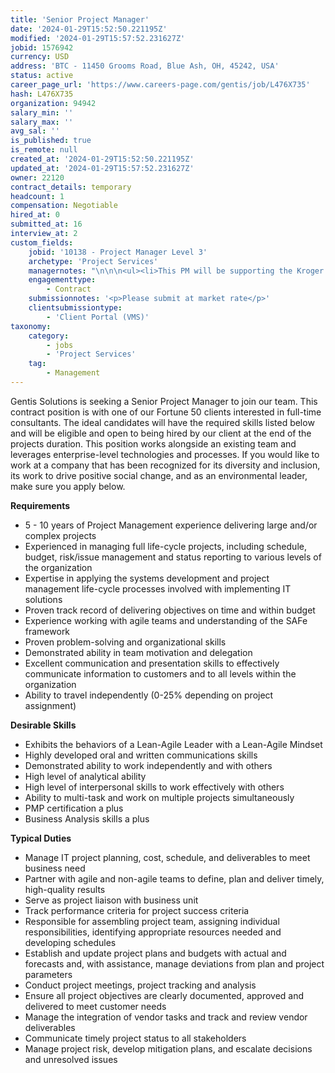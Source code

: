 ```yaml
---
title: 'Senior Project Manager'
date: '2024-01-29T15:52:50.221195Z'
modified: '2024-01-29T15:57:52.231627Z'
jobid: 1576942
currency: USD
address: 'BTC - 11450 Grooms Road, Blue Ash, OH, 45242, USA'
status: active
career_page_url: 'https://www.careers-page.com/gentis/job/L476X735'
hash: L476X735
organization: 94942
salary_min: ''
salary_max: ''
avg_sal: ''
is_published: true
is_remote: null
created_at: '2024-01-29T15:52:50.221195Z'
updated_at: '2024-01-29T15:57:52.231627Z'
owner: 22120
contract_details: temporary
headcount: 1
compensation: Negotiable
hired_at: 0
submitted_at: 16
interview_at: 2
custom_fields:
    jobid: '10138 - Project Manager Level 3'
    archetype: 'Project Services'
    managernotes: "\n\n\n<ul><li>This PM will be supporting the Kroger fulfillment network powered by Ocado, within the Associate Technology pillar.</li><li>This is a 12 month contract to start, though there is a possibility that it would extend beyond 12 months</li><li>Candidates can be remote or local. The current team is mostly remote, though there are events/meetings where it would be beneficial to be on site at the BTC.</li><li><span data-redactor-style-cache=\"font-family: inherit; font-size: 0.875rem;\" data-redactor-span=\"true\" style=\"font-family: inherit; font-size: 0.875rem;\">Pre-screen consists of 5 video questions and a games section</span></li></ul><p><span data-redactor-style-cache=\"font-family: inherit; font-size: 0.875rem;\" data-redactor-span=\"true\" style=\"font-family: inherit; font-size: 0.875rem;\">﻿﻿This role is for a senior project manager to lead and deliver capabilities within the Modernized Fulfillment/Delivery Solution. The large delivery team operates in a scaled program/agile methodology so having experience working with cross functional agile scrum teams is a must.  The PM needs to be highly engaged in the work to drive teams to milestones, and effective at resolving issues requiring collaboration of many stakeholders.  They need to demonstrate strong communication within and outside of team to align dependencies. This individual will be able to keep technical teams on track and work to escalate issues as appropriate.<br></span></p>"
    engagementtype:
        - Contract
    submissionnotes: '<p>Please submit at market rate</p>'
    clientsubmissiontype:
        - 'Client Portal (VMS)'
taxonomy:
    category:
        - jobs
        - 'Project Services'
    tag:
        - Management
---
```


<p>﻿Gentis Solutions is seeking a Senior Project Manager to join our team. This contract position is with one of our Fortune 50 clients interested in full-time consultants. The ideal candidates will have the required skills listed below and will be eligible and open to being hired by our client at the end of the projects duration. This position works alongside an existing team and leverages enterprise-level technologies and processes. If you would like to work at a company that has been recognized for its diversity and inclusion, its work to drive positive social change, and as an environmental leader, make sure you apply below.<br></p>
<p><strong>﻿Requirements</strong></p>
<ul><li>5 - 10 years of Project Management experience delivering large and/or complex projects</li><li>Experienced in managing full life-cycle projects, including schedule, budget, risk/issue management and status reporting to various levels of the organization</li><li>Expertise in applying the systems development and project management life-cycle processes involved with implementing IT solutions</li><li>Proven track record of delivering objectives on time and within budget</li><li>Experience working with agile teams and understanding of the SAFe framework</li><li>Proven problem-solving and organizational skills</li><li>Demonstrated ability in team motivation and delegation</li><li>Excellent communication and presentation skills to effectively communicate information to customers and to all levels within the organization</li><li>Ability to travel independently (0-25% depending on project assignment)</li></ul>
<p><strong>﻿Desirable Skills</strong></p>
<ul><li>Exhibits the behaviors of a Lean-Agile Leader with a Lean-Agile Mindset</li><li>Highly developed oral and written communications skills</li><li>Demonstrated ability to work independently and with others</li><li>High level of analytical ability</li><li>High level of interpersonal skills to work effectively with others</li><li>Ability to multi-task and work on multiple projects simultaneously</li><li>PMP certification a plus</li><li>Business Analysis skills a plus</li></ul>
<p><strong>﻿Typical Duties</strong></p>
<ul><li>Manage IT project planning, cost, schedule, and deliverables to meet business need</li><li>Partner with agile and non-agile teams to define, plan and deliver timely, high-quality results</li><li>Serve as project liaison with business unit</li><li>Track performance criteria for project success criteria</li><li>Responsible for assembling project team, assigning individual responsibilities, identifying appropriate resources needed and developing schedules</li><li>Establish and update project plans and budgets with actual and forecasts and, with assistance, manage deviations from plan and project parameters</li><li>Conduct project meetings, project tracking and analysis</li><li>Ensure all project objectives are clearly documented, approved and delivered to meet customer needs</li><li>Manage the integration of vendor tasks and track and review vendor deliverables</li><li>Communicate timely project status to all stakeholders</li><li>Manage project risk, develop mitigation plans, and escalate decisions and unresolved issues</li></ul>